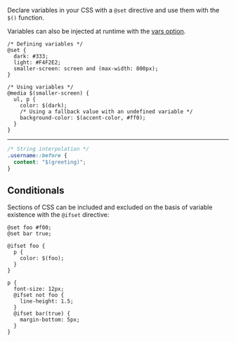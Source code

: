 <!--{

"title": "Variables"

}-->

Declare variables in your CSS with a `@set` directive and use them with the `$()` function.

Variables can also be injected at runtime with the [vars option](#api--options).


```crush
/* Defining variables */
@set {
  dark: #333;
  light: #F4F2E2;
  smaller-screen: screen and (max-width: 800px);
}

/* Using variables */
@media $(smaller-screen) {
  ul, p {
    color: $(dark);
    /* Using a fallback value with an undefined variable */
    background-color: $(accent-color, #ff0);
  }
}
```

*******

```css
/* String interpolation */
.username::before {
  content: "$(greeting)";
}
```

## Conditionals

Sections of CSS can be included and excluded on the basis of variable existence with the `@ifset` directive:

```crush
@set foo #f00;
@set bar true;

@ifset foo {
  p {
    color: $(foo);
  }
}

p {
  font-size: 12px;
  @ifset not foo {
    line-height: 1.5;
  }
  @ifset bar(true) {
    margin-bottom: 5px;
  }
}
```